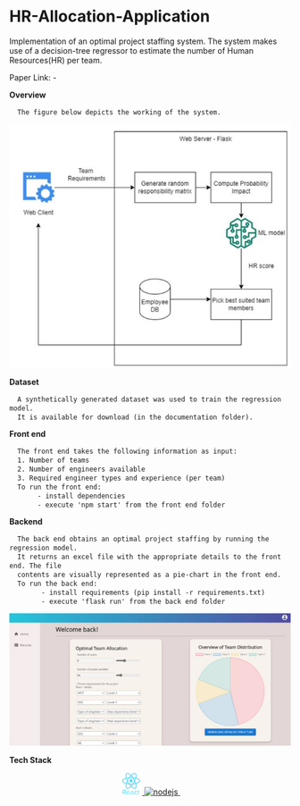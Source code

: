 # HR-Allocation-Application
Implementation of an optimal project staffing system. The system makes use of a decision-tree regressor to estimate the number of Human Resources(HR) per team.

Paper Link: - 


**Overview**

      The figure below depicts the working of the system.
<p align="center">
  <img src="https://github.com/AAnirudh07/HR-Allocation-Application/blob/main/assets/overall.JPG" />
</p>


**Dataset**

      A synthetically generated dataset was used to train the regression model. 
      It is available for download (in the documentation folder). 

**Front end**

      The front end takes the following information as input:
      1. Number of teams
      2. Number of engineers available
      3. Required engineer types and experience (per team)
      To run the front end:
           - install dependencies
           - execute 'npm start' from the front end folder


**Backend**

      The back end obtains an optimal project staffing by running the regression model. 
      It returns an excel file with the appropriate details to the front end. The file
      contents are visually represented as a pie-chart in the front end.
      To run the back end:
            - install requirements (pip install -r requirements.txt)
            - execute 'flask run' from the back end folder

<p align="center">
      <img src="https://github.com/AAnirudh07/HR-Allocation-Application/blob/main/assets/frontend.JPG" />
</p>

**Tech Stack**
<p align="center">
      <a href="https://reactjs.org/" target="_blank"> <img src="https://raw.githubusercontent.com/devicons/devicon/master/icons/react/react-original-wordmark.svg" alt="react" width="40" height="40"/> </a> 
    <a href="https://flask.palletsprojects.com/en/2.2.x/" target="_blank"> <img src="https://github.com/get-icon/geticon/blob/master/icons/flask.svg" alt="nodejs" width="40" height="40"/> </a>​

</p>
